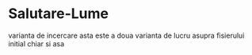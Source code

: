 # Salutare-Lume
varianta de incercare
asta este a doua varianta de lucru asupra fisierului initial
chiar si asa

